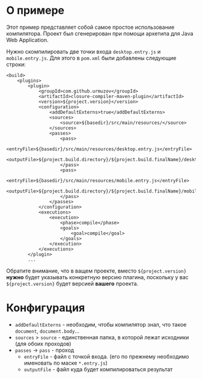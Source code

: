 О примере
=========

Этот пример представляет собой самое простое использование компилятора. Проект был сгенерирован при помощи архетипа для Java Web Application.

Нужно скомпилировать две точки входа `desktop.entry.js` и `mobile.entry.js`. Для этого в `pom.xml` были добавлены следующие строки:

    <build>
        <plugins>
            <plugin>
                <groupId>com.github.urmuzov</groupId>
                <artifactId>closure-compiler-maven-plugin</artifactId>
                <version>${project.version}</version>
                <configuration>
                    <addDefaultExterns>true</addDefaultExterns>
                    <sources>
                        <source>${basedir}/src/main/resources/</source>
                    </sources>
                    <passes>
                        <pass>
                            <entryFile>${basedir}/src/main/resources/desktop.entry.js</entryFile>
                            <outputFile>${project.build.directory}/${project.build.finalName}/desktop.js</outputFile>
                        </pass>
                        <pass>
                            <entryFile>${basedir}/src/main/resources/mobile.entry.js</entryFile>
                            <outputFile>${project.build.directory}/${project.build.finalName}/mobile.js</outputFile>
                        </pass>
                    </passes>
                </configuration>
                <executions>
                    <execution>
                        <phase>compile</phase>
                        <goals>
                            <goal>compile</goal>
                        </goals>
                    </execution>
                </executions>
            </plugin>
            ...

Обратите внимание, что в ващем проекте, вместо `${project.version}` **нужно** будет указывать конкретную версию плагина, поскольку у вас `${project.version}` будет версией **вашего** проекта.

Конфигурация
============

* `addDefaultExterns` - необходим, чтобы компилятор знал, что такое `document`, `document.body`...
* `sources` > `source` - единственная папка, в которой лежат исходники (для обоих проходов)
* `passes` -> `pass` - проход
  * `entryFile` - файл с точкой входа. (его по прежнему необходимо именовать по маске `*.entry.js`)
  * `outputFile` - файл куда будет компилироваться результат

